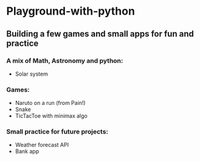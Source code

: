 # Playground-with-python

## Building a few games and small apps for fun and practice

### A mix of Math, Astronomy and python:

* Solar system

### Games:

* Naruto on a run (from Pain!)
* Snake
* TicTacToe with minimax algo


### Small practice for future projects:

* Weather forecast API
* Bank app
